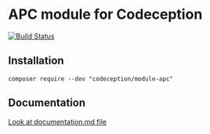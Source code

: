 # APC module for Codeception

[![Build Status](https://travis-ci.org/Codeception/module-apc.svg?branch=master)](https://travis-ci.org/Codeception/module-apc)

## Installation

```
composer require --dev "codeception/module-apc"
```

## Documentation

<a href="documentation.md">Look at documentation.md file</a>
